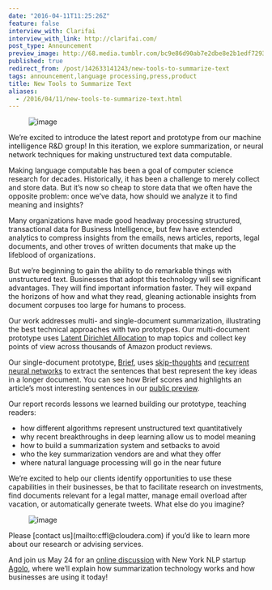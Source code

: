 ```yaml
---
date: "2016-04-11T11:25:26Z"
feature: false
interview_with: Clarifai
interview_with_link: http://clarifai.com/
post_type: Announcement
preview_image: http://68.media.tumblr.com/bc9e86d90ab7e2dbe8e2b1edf7293166/tumblr_inline_o58ah2oAIz1qcg73w_540.png
published: true
redirect_from: /post/142633141243/new-tools-to-summarize-text
tags: announcement,language processing,press,product
title: New Tools to Summarize Text
aliases:
  - /2016/04/11/new-tools-to-summarize-text.html
---
```


<figure data-orig-width="1280" data-orig-height="800" class="tmblr-full"><img src="http://68.media.tumblr.com/bc9e86d90ab7e2dbe8e2b1edf7293166/tumblr_inline_o58ah2oAIz1qcg73w_540.png" alt="image" data-orig-width="1280" data-orig-height="800"/></figure><p>We’re excited to introduce the latest report and prototype from our machine intelligence R&amp;D group! In this iteration, we explore summarization, or neural network techniques for making unstructured text data computable.</p><p>Making language computable has been a goal of computer science research for decades. Historically, it has been a challenge to merely collect and store data. But it’s now so cheap to store data that we often have the opposite problem: once we’ve data, how should we analyze it to find meaning and insights?</p><p>Many organizations have made good headway processing structured, transactional data for Business Intelligence, but few have extended analytics to compress insights from the emails, news articles, reports, legal documents, and other troves of written documents that make up the lifeblood of organizations. <br/></p><p>But we’re beginning to gain the ability to do remarkable things with unstructured text. Businesses that adopt this technology will see significant advantages. They will find important information faster. They will expand the horizons of how and what they read, gleaning actionable insights from document corpuses too large for humans to process.</p><p>Our work addresses multi- and single-document summarization, illustrating the best technical approaches with two prototypes. Our multi-document prototype uses <a href="https://www.cs.princeton.edu/~blei/papers/BleiNgJordan2003.pdf">Latent Dirichlet Allocation</a> to map topics and collect key points of view across thousands of Amazon product reviews. </p><p>Our single-document prototype, <a href="http://fastforwardlabs.github.io/brief/">Brief</a>, uses <a href="https://github.com/ryankiros/skip-thoughts/">skip-thoughts</a> and <a href="http://karpathy.github.io/2015/05/21/rnn-effectiveness/">recurrent neural networks</a> to extract the sentences that best represent the key ideas in a longer document. You can see how Brief scores and highlights an article’s most interesting sentences in our <a href="http://fastforwardlabs.github.io/brief/?url=the-secret-lives-of-tumblr-teens">public preview</a>. </p><p>Our report records lessons we learned building our prototype, teaching readers:</p><ul><li>how different algorithms represent unstructured text quantitatively</li><li>
why recent breakthroughs in deep learning allow us to model meaning </li><li>how to build a summarization system and setbacks to avoid </li><li>who the key summarization vendors are and what they offer</li><li>where natural language processing will go in the near future
</li></ul><p>We’re excited to help our clients identify opportunities to use these capabilities in their businesses, be that to facilitate research on investments, find documents relevant for a legal matter, manage email overload after vacation, or automatically generate tweets. What else do you imagine?</p><figure data-orig-width="598" data-orig-height="429" class="tmblr-full"><img src="http://68.media.tumblr.com/5e49328173bc9d1b61f5bbe3b3a13496/tumblr_inline_o589x8Cubj1ta78fg_540.png" alt="image" data-orig-width="598" data-orig-height="429"/></figure><p>Please [contact us](mailto:cffl@cloudera.com) if you’d like to learn more about our research or advising services. <br/></p><p>And join us May 24 for an <a href="https://textsummarizationwebinar.splashthat.com/">online discussion</a> with New York NLP startup <a href="http://www.agolo.com/">Agolo</a>, where we&rsquo;ll explain how summarization technology works and how businesses are using it today! <br/></p>